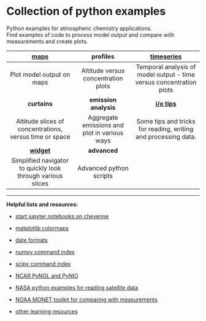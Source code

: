# Collection of python examples
<!--
.. title: Python 3 examples for atmospheric chemistry
.. date: 2020-03-26
.. tags: atmospheric chemistry python examples gallery
.. description: Based off the Unidata one-stop shop for Python in atmospheric science and meteorology
.. author: rrb
-->

Python examples for atmospheric chemistry applications.<br>
Find examples of code to process model output and compare with measurements and create plots.

|[**maps**](map_plotting.md) | **profiles** | [**timeseries**](timeseries_plotting.md)|
|:-------------:|:-------------:|:-------------:|
|Plot model output on maps| Altitude versus concentration plots | Temporal analysis of model output - time versus concentration plots |
|**curtains**| **emission analysis** | [**i/o tips**](io.md) |
| Altitude slices of concentrations, versus time or space  | Aggregate emissions and plot in various ways | Some tips and tricks for reading, writing and processing data. |
|[**widget**](widget.md)|  **advanced**  |  |
| Simplified navigator to quickly look through various slices | Advanced python scripts |  |

------------------------------
**Helpful lists and resources:**

* [start jupyter notebooks on cheyenne](cheyenne_jupyter.md)

* [matplotlib colormaps](https://matplotlib.org/3.1.1/gallery/color/colormap_reference.html)

* [date formats](https://strftime.org/)

* [numpy command index](https://numpy.org/doc/stable/genindex.html)

* [scipy command index](https://docs.scipy.org/doc/scipy/reference/genindex.html)

* [NCAR PyNGL and PyNIO](https://www.pyngl.ucar.edu/)

* [NASA python examples for reading satellite data](https://hdfeos.org/zoo/index_openLaRC_Examples.php)

* [NOAA MONET toolkit for comparing with measurements](https://monet-arl.readthedocs.io/en/master/)

* [other learning resources](learning.md)
